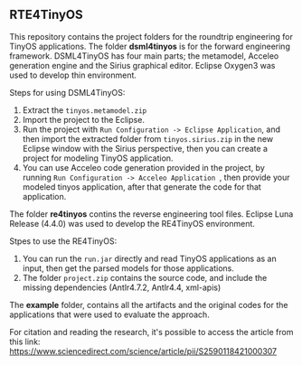 ## RTE4TinyOS
This repository contains the project folders for the roundtrip engineering for TinyOS applications.
The folder **dsml4tinyos** is for the forward engineering framework. DSML4TinyOS has four main parts; the metamodel, Acceleo generation engine and the Sirius graphical editor.
Eclipse Oxygen3 was used to develop thin environment.

Steps for using DSML4TinyOS:
1. Extract the `tinyos.metamodel.zip`
1. Import the project to the Eclipse.
1. Run the project with `Run Configuration -> Eclipse Application`, and then import the extracted folder from `tinyos.sirius.zip` in the new Eclipse window with the Sirius perspective, then you can create a project for modeling TinyOS application. 
1. You can use Acceleo code generation provided in the project, by running `Run Configuration -> Acceleo Application `, then provide your modeled tinyos application, after that generate the code for that application.

The folder **re4tinyos** contins the reverse engineering tool files.
Eclipse Luna Release (4.4.0) was used to develop the RE4TinyOS environment.

Stpes to use the RE4TinyOS:
1. You can run the `run.jar` directly and read TinyOS applications as an input, then get the parsed models for those applications.
1. The folder `project.zip` contains the source code, and include the missing dependencies (Antlr4.7.2, Antlr4.4, xml-apis)

The **example** folder, contains all the artifacts and the original codes for the applications that were used to evaluate the approach.

For citation and reading the research, it's possible to access the article from this link:
https://www.sciencedirect.com/science/article/pii/S2590118421000307
